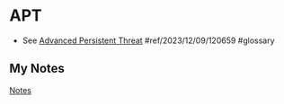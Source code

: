 # APT
- See [Advanced Persistent Threat](advanced-persistent-threat.md) #ref/2023/12/09/120659 #glossary 
## My Notes
[Notes](mynotes/apt-notes.md)

